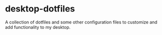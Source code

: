 # desktop-dotfiles
A collection of dotfiles and some other configuration files to customize and add functionality to my desktop.
